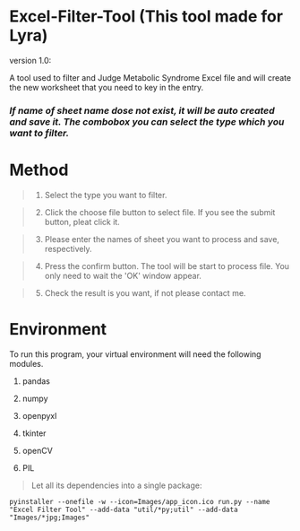 # Excel-Filter-Tool  (This tool made for Lyra)


version 1.0:

A tool used to filter and Judge Metabolic Syndrome Excel file and will create the new worksheet that you need to key in the entry. 
 

### *If name of sheet name dose not exist, it will be auto created and save it. The combobox you can select the type which you want to filter.*

# Method

> 1. Select the type you want to filter.

> 2. Click the choose file button to select file. If you see the submit button, pleat click it.

> 3. Please enter the names of sheet you want to process and save, respectively.

> 4. Press the confirm button. The tool will be start to process file. You only need to wait the 'OK' window appear.

> 5. Check the result is you want, if not please contact me.

# Environment

To run this program, your virtual environment will need the following modules.

1. pandas

2. numpy

3. openpyxl

4. tkinter

5. openCV

6. PIL

> Let all its dependencies into a single package:

    pyinstaller --onefile -w --icon=Images/app_icon.ico run.py --name "Excel Filter Tool" --add-data "util/*py;util" --add-data   "Images/*jpg;Images"





